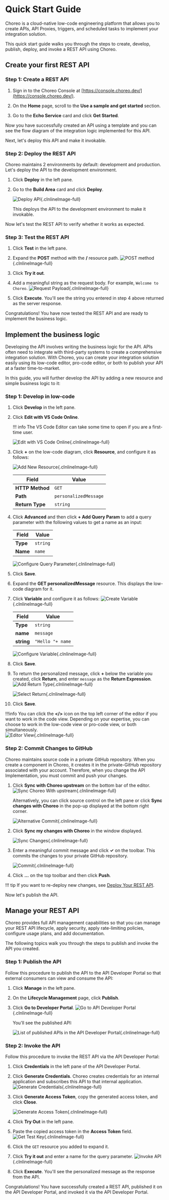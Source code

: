 # Quick Start Guide

Choreo is a cloud-native low-code engineering platform that allows you to create APIs, API Proxies, triggers, and scheduled tasks to implement your integration solution. 

This quick start guide walks you through the steps to create, develop, publish, deploy, and invoke a REST API using Choreo. 

## Create your first REST API 

### Step 1: Create a REST API

1. Sign in to the Choreo Console at [https://console.choreo.dev/](https://console.choreo.dev/).

2. On the **Home** page, scroll to the **Use a sample and get started** section. 

3. Go to the **Echo Service** card and click **Get Started**.
 
Now you have successfully created an API using a template and you can see the flow diagram of the integration logic implemented for this API.

Next, let's deploy this API and make it invokable.
 
### Step 2: Deploy the REST API 

Choreo maintains 2 environments by default: development and production. Let's deploy the API to the development environment.

1. Click **Deploy** in the left pane. 

2. Go to the **Build Area** card and click **Deploy**.

    ![Deploy API](../assets/img/get-started/deploy-rest-api.png){.cInlineImage-full}

   This deploys the API to the development environment to make it invokable. 

Now let's test the REST API to verify whether it works as expected.

### Step 3: Test the REST API 

1. Click **Test** in the left pane.

2. Expand the **POST** method with the **/** resource path. 
    ![POST method](../assets/img/get-started/post-method.png){.cInlineImage-full}

3. Click **Try it out**.

4. Add a meaningful string as the request body. For example, `Welcome to Choreo`.
    ![Request Payload](../assets/img/get-started/request-payload.png){.cInlineImage-full}

5. Click **Execute**. You'll see the string you entered in step 4 above returned as the server response.

Congratulations! You have now tested the REST API and are ready to implement the business logic.

## Implement the business logic

Developing the API involves writing the business logic for the API. APIs often need to integrate with third-party systems to create a comprehensive integration solution. With Choreo, you can create your integration solution easily using its low-code editor, pro-code editor, or both to publish your API at a faster time-to-market.

In this guide, you will further develop the API by adding a new resource and simple business logic to it:

### Step 1: Develop in low-code

1. Click **Develop** in the left pane.

2. Click **Edit with VS Code Online**.
 
    !!! info
        The VS Code Editor can take some time to open if you are a first-time user.
 
    ![Edit with VS Code Online](../assets/img/get-started/edit-with-vs-code.png){.cInlineImage-full}

3. Click **+** on the low-code diagram, click **Resource**, and configure it as follows: 
  
    ![Add New Resource](../assets/img/get-started/add-new-resource.png){.cInlineImage-full}

     | **Field** | **Value** |
     |-----------------|-----------------------|
     | **HTTP Method** | `GET` |
     | **Path** | `personalizedMessage` |
     | **Return Type** | `string` |


4. Click **Advanced** and then click **+ Add Query Param** to add a query parameter with the following values to get a name as an input:

     | **Field** | **Value** |
     |-----------------|-----------------------|
     | **Type** | `string` |
     | **Name** | `name` |

     ![Configure Query Parameter](../assets/img/get-started/configure-query-param.png){.cInlineImage-full}


 5. Click **Save**.

 6. Expand the **GET personalizedMessage** resource. This displays the low-code diagram for it.

 7. Click **Variable** and configure it as follows: 
    ![Create Variable](../assets/img/get-started/create-variable.png){.cInlineImage-full}

     | **Field** | **Value** |
     |-----------------|-----------------------|
     | **Type** | `string` |
     | **name** | `message` |
     | **string** |`"Hello "+ name`|

     ![Configure Variable](../assets/img/get-started/configure-variable.png){.cInlineImage-full}

8. Click **Save**.

9. To return the personalized message, click **+** below the variable you created,  click **Return**, and enter `message` as the **Return Expression**.
   ![Add Return Type](../assets/img/get-started/add-return-type.png){.cInlineImage-full}

   ![Select Return](../assets/img/get-started/select-return.png){.cInlineImage-full}
   
10. Click **Save**.

!!!info
    You can click the **</>** icon on the top left corner of the editor if you want to work in the code view. Depending on your expertise, you can choose to work in the low-code view or pro-code view, or both simultaneously.    
    ![Editor View](../assets/img/get-started/low-code-pro-code-side-by-side.png){.cInlineImage-full}

### Step 2: Commit Changes to GitHub

Choreo maintains source code in a private GitHub repository. When you create a component in Choreo, it creates it in the private-GitHub repository associated with your account. Therefore, when you change the API Implementation, you must commit and push your changes.

1. Click **Sync with Choreo upstream** on the bottom bar of the editor. 
    ![Sync Choreo With upstream](../assets/img/get-started/sync-with-choreo-upstream.png){.cInlineImage-full}

    Alternatively, you can click source control on the left pane or click **Sync changes with Choreo** in the pop-up displayed at the bottom right corner. 

    ![Alternative Commit](../assets/img/get-started/alternative-commit.png){.cInlineImage-full}

2. Click **Sync my changes with Choreo** in the window displayed. 

     ![Sync Changes](../assets/img/get-started/sync-changes.png){.cInlineImage-full}

3. Enter a meaningful commit message and click **✓** on the toolbar. This commits the changes to your private GitHub repository.

     ![Commit](../assets/img/get-started/commit-message.png){.cInlineImage-full}

4. Click **...** on the top toolbar and then click **Push**. 

!!! tip
    If you want to re-deploy new changes, see [Deploy Your REST API](#deploy-your-rest-api). 

 Now let's publish the API. 

## Manage your REST API

Choreo provides full API management capabilities so that you can manage your REST API lifecycle, apply security, apply rate-limiting policies, configure usage plans, and add documentation.

The following topics walk you through the steps to publish and invoke the API you created.  

### Step 1: Publish the API
Follow this procedure to publish the API to the API Developer Portal so that external consumers can view and consume the API:

1. Click **Manage** in the left pane.

2. On the **Lifecycle Management** page, click **Publish**.

3. Click **Go to Developer Portal**. 
    ![Go to API Developer Portal](../assets/img/get-started/go-to-dev-portal.png){.cInlineImage-full}
 
    You'll see the published API:
 
    ![List of published APIs in the API Developer Portal](../assets/img/get-started/developer-portal.png){.cInlineImage-full}

### Step 2: Invoke the API 
Follow this procedure to invoke the REST API via the API Developer Portal:

1. Click **Credentials** in the left pane of the API Developer Portal.

2. Click **Generate Credentials**. Choreo creates credentials for an internal application and subscribes this API to that internal application.
     ![Generate Credentials](../assets/img/get-started/generate-credentials.png){.cInlineImage-full}

3. Click **Generate Access Token**, copy the generated access token, and click **Close**.

     ![Generate Access Token](../assets/img/get-started/generate-access-token.png){.cInlineImage-full}

4. Click **Try Out** in the left pane. 

5. Paste the copied access token in the **Access Token** field.
     ![Get Test Key ](../assets/img/get-started/get-test-key.png){.cInlineImage-full}

6. Click the `GET` resource you added to expand it.

7. Click **Try it out** and enter a name for the query parameter.
     ![Invoke API ](../assets/img/get-started/invoke-api.png){.cInlineImage-full} 

8. Click **Execute**. You'll see the personalized message as the response from the API.

Congratulations! You have successfully created a REST API, published it on the API Developer Portal, and invoked it via the API Developer Portal.
